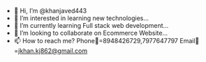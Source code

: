 - 👋 Hi, I’m @khanjaved443
- 👀 I’m interested in learning new technologies... 
- 🌱 I’m currently learning Full stack web development...
- 💞️ I’m looking to collaborate on Ecommerce Website...
- 📫 How to reach me? 
Phone📱=8948426729,7977647797
Email📧=jkhan.kj862@gmail.com

<!---
khanjaved443/khanjaved443 is a ✨ special ✨ repository because its `README.md` (this file) appears on your GitHub profile.
You can click the Preview link to take a look at your changes.
--->

